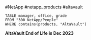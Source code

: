 #NetApp #netapp_products #altavault




```dataview
TABLE manager, office, grade
FROM "300 NetApp/People"
WHERE contains(products, "AltaVault")
```


**AltaVault End of Life is Dec 2023**

